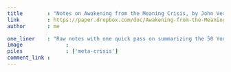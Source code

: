 ```yaml
---
title        : "Notes on Awakening from the Meaning Crisis, by John Vervaeke"
link         : https://paper.dropbox.com/doc/Awakening-from-the-Meaning-Crisis--A1JQFgX3gqz96K6X6GGj8ttAAQ-eumeziSkhUeIQ9TXkXzAJ
author       : me

one_liner    : "Raw notes with one quick pass on summarizing the 50 YouTube series."
image			   : 
piles			   : ['meta-crisis']
comment_link : 
---
```



